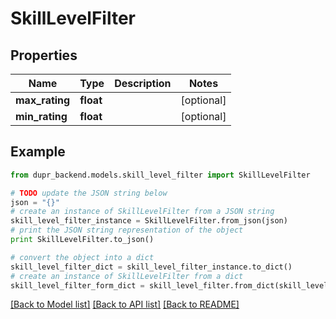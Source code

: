 # SkillLevelFilter


## Properties
Name | Type | Description | Notes
------------ | ------------- | ------------- | -------------
**max_rating** | **float** |  | [optional] 
**min_rating** | **float** |  | [optional] 

## Example

```python
from dupr_backend.models.skill_level_filter import SkillLevelFilter

# TODO update the JSON string below
json = "{}"
# create an instance of SkillLevelFilter from a JSON string
skill_level_filter_instance = SkillLevelFilter.from_json(json)
# print the JSON string representation of the object
print SkillLevelFilter.to_json()

# convert the object into a dict
skill_level_filter_dict = skill_level_filter_instance.to_dict()
# create an instance of SkillLevelFilter from a dict
skill_level_filter_form_dict = skill_level_filter.from_dict(skill_level_filter_dict)
```
[[Back to Model list]](../README.md#documentation-for-models) [[Back to API list]](../README.md#documentation-for-api-endpoints) [[Back to README]](../README.md)


